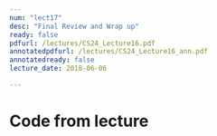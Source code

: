 ```yaml
---
num: "lect17"
desc: "Final Review and Wrap up"
ready: false
pdfurl: /lectures/CS24_Lecture16.pdf
annotatedpdfurl: /lectures/CS24_Lecture16_ann.pdf
annotatedready: false
lecture_date: 2018-06-06

---
```

# Code from lecture


